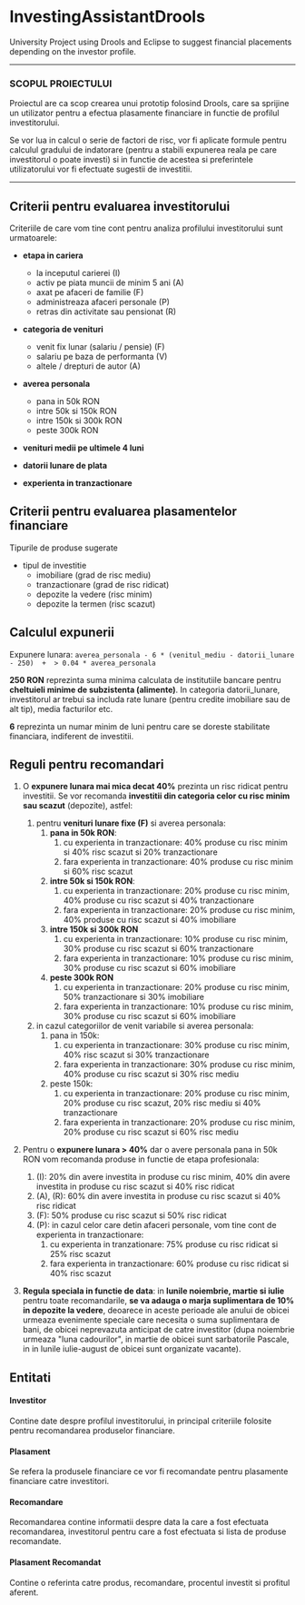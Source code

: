 # InvestingAssistantDrools
University Project using Drools and Eclipse to suggest financial placements depending on the investor profile.


-----------------------
### SCOPUL PROIECTULUI

Proiectul are ca scop crearea unui prototip folosind Drools, care sa sprijine
un utilizator pentru a efectua plasamente financiare in functie de profilul investitorului.

Se vor lua in calcul o serie de factori de risc, vor fi aplicate formule pentru calculul gradului 
de indatorare (pentru a stabili expunerea reala pe care investitorul o poate investi) si in
functie de acestea si preferintele utilizatorului vor fi efectuate sugestii de investitii.

----------------------

## Criterii pentru evaluarea investitorului

Criteriile de care vom tine cont pentru analiza profilului investitorului sunt urmatoarele:

* **etapa in cariera**
    * la inceputul carierei (I)
    * activ pe piata muncii de minim 5 ani (A)
    * axat pe afaceri de familie (F)
    * administreaza afaceri personale (P)
    * retras din activitate sau pensionat (R)
    
* **categoria de venituri**
    * venit fix lunar (salariu / pensie) (F)
    * salariu pe baza de performanta (V)
    * altele / drepturi de autor (A)
      
* **averea personala**
    * pana in 50k RON
    * intre 50k si 150k RON
    * intre 150k si 300k RON
    * peste 300k RON

* **venituri medii pe ultimele 4 luni**

* **datorii lunare de plata**

* **experienta in tranzactionare**

    
## Criterii pentru evaluarea plasamentelor financiare

Tipurile de produse sugerate

* tipul de investitie
    * imobiliare (grad de risc mediu)
    * tranzactionare (grad de risc ridicat)
    * depozite la vedere (risc minim)
    * depozite la termen (risc scazut)


## Calculul expunerii

Expunere lunara:
`averea_personala
    - 6 * (venitul_mediu - datorii_lunare  - 250) 
    +  > 0.04 * averea_personala`
    
**250 RON** reprezinta suma minima calculata de institutiile bancare pentru **cheltuieli
minime de subzistenta (alimente)**. In categoria datorii_lunare, investitorul ar trebui sa includa
rate lunare (pentru credite imobiliare sau de alt tip), media facturilor etc.

**6** reprezinta un numar minim de luni pentru care se doreste stabilitate financiara, indiferent de investitii.


## Reguli pentru recomandari

1. O **expunere lunara mai mica decat 40%** prezinta un risc ridicat pentru investitii.
Se vor recomanda **investitii din categoria celor cu risc minim sau scazut** (depozite), astfel:
    1. pentru **venituri lunare fixe (F)** si averea personala:
        1. **pana in 50k RON**:
            1. cu experienta in tranzactionare: 40% produse cu risc minim si 40% risc scazut si 20% tranzactionare
            2. fara experienta in tranzactionare: 40% produse cu risc minim si 60% risc scazut
        2. **intre 50k si 150k RON**: 
            1. cu experienta in tranzactionare: 20% produse cu risc minim, 40% produse cu risc scazut si 40% tranzactionare
            2. fara experienta in tranzactionare: 20% produse cu risc minim, 40% produse cu risc scazut si 40% imobiliare
        3. **intre 150k si 300k RON**
            1. cu experienta in tranzactionare: 10% produse cu risc minim, 30% produse cu risc scazut si 60% tranzactionare
            2. fara experienta in tranzactionare: 10% produse cu risc minim, 30% produse cu risc scazut si 60% imobiliare
        4. **peste 300k RON**
            1. cu experienta in tranzactionare: 20% produse cu risc minim, 50% tranzactionare si 30% imobiliare
            2. fara experienta in tranzactionare: 10% produse cu risc minim, 30% produse cu risc scazut si 60% imobiliare
    2. in cazul categoriilor de venit variabile si averea personala:
        1. pana in 150k: 
            1. cu experienta in tranzactionare: 30% produse cu risc minim, 40% risc scazut si 30% tranzactionare
            2. fara experienta in tranzactionare: 30% produse cu risc minim, 40% produse cu risc scazut si 30% risc mediu
        2. peste 150k: 
            1. cu experienta in tranzactionare: 20% produse cu risc minim, 20% produse cu risc scazut, 20% risc mediu si 40% tranzactionare
            2. fara experienta in tranzactionare: 20% produse cu risc minim, 20% produse cu risc scazut si 60% risc mediu

2. Pentru o **expunere lunara > 40%** dar o avere personala pana in 50k RON vom recomanda produse in functie de etapa profesionala:
    1. (I): 20% din avere investita in produse cu risc minim, 40% din avere investita in produse cu risc scazut si 40% risc ridicat
    2. (A), (R): 60% din avere investita in produse cu risc scazut si 40% risc ridicat
    3. (F): 50% produse cu risc scazut si 50% risc ridicat
    4. (P): in cazul celor care detin afaceri personale, vom tine cont de experienta in tranzactionare:
        1. cu experienta in tranzationare: 75% produse cu risc ridicat si 25% risc scazut
        2. fara experienta in tranzactionare: 60% produse cu risc ridicat si 40% risc scazut

3. **Regula speciala in functie de data**: in **lunile noiembrie, martie si iulie** pentru toate recomandarile, 
**se va adauga o marja suplimentara de 10% in depozite la vedere**,
deoarece in aceste perioade ale anului de obicei urmeaza evenimente speciale care necesita o suma suplimentara de bani,
de obicei neprevazuta anticipat de catre investitor (dupa noiembrie urmeaza "luna cadourilor", in martie de obicei
sunt sarbatorile Pascale, in in lunile iulie-august de obicei sunt organizate vacante).


## Entitati

#### Investitor
Contine date despre profilul investitorului, in principal criteriile folosite pentru recomandarea produselor financiare.

#### Plasament
Se refera la produsele financiare ce vor fi recomandate pentru plasamente financiare catre investitori.

#### Recomandare
Recomandarea contine informatii despre data la care a fost efectuata recomandarea, investitorul pentru care
a fost efectuata si lista de produse recomandate.

#### Plasament Recomandat
Contine o referinta catre produs, recomandare, procentul investit si profitul aferent.
